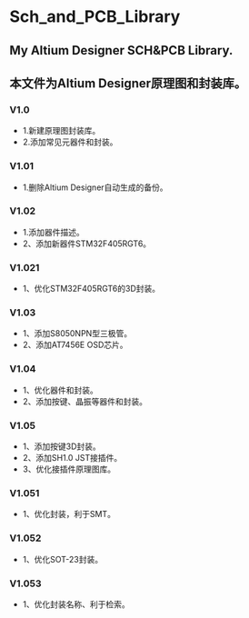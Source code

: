 ﻿# Sch_and_PCB_Library
## My Altium Designer SCH&PCB Library. 
## 本文件为Altium Designer原理图和封装库。
### V1.0
  - 1.新建原理图封装库。
  - 2.添加常见元器件和封装。
### V1.01
  - 1.删除Altium Designer自动生成的备份。
### V1.02
  - 1.添加器件描述。
  - 2、添加新器件STM32F405RGT6。
### V1.021
  - 1、优化STM32F405RGT6的3D封装。
### V1.03
  - 1、添加S8050NPN型三极管。
  - 2、添加AT7456E OSD芯片。
### V1.04
  - 1、优化器件和封装。
  - 2、添加按键、晶振等器件和封装。
### V1.05
  - 1、添加按键3D封装。
  - 2、添加SH1.0 JST接插件。
  - 3、优化接插件原理图库。
### V1.051
  - 1、优化封装，利于SMT。
### V1.052
  - 1、优化SOT-23封装。
### V1.053
  - 1、优化封装名称、利于检索。
